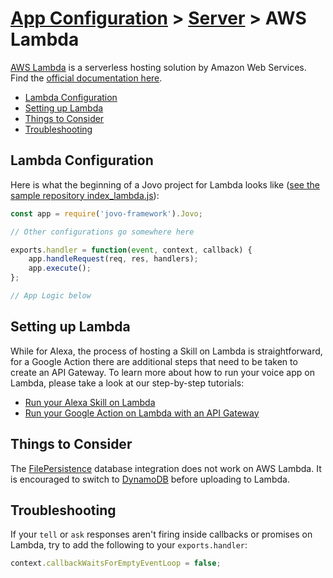 # [App Configuration](./) > [Server](README.md) > AWS Lambda

[AWS Lambda](https://aws.amazon.com/lambda/) is a serverless hosting solution by Amazon Web Services. Find the [official documentation here](http://docs.aws.amazon.com/lambda/latest/dg/welcome.html).

* [Lambda Configuration](#lambda-configuration)
* [Setting up Lambda](#setting-up-lambda)
* [Things to Consider](#things-to-consider)
* [Troubleshooting](#troubleshooting)

## Lambda Configuration

Here is what the beginning of a Jovo project for Lambda looks like ([see the sample repository index_lambda.js](https://github.com/jovotech/jovo-sample-voice-app-nodejs/blob/master/index_lambda.js)):

```javascript
const app = require('jovo-framework').Jovo;

// Other configurations go somewhere here

exports.handler = function(event, context, callback) {
    app.handleRequest(req, res, handlers);
    app.execute();
};

// App Logic below
```

## Setting up Lambda

While for Alexa, the process of hosting a Skill on Lambda is straightforward, for a Google Action there are additional steps that need to be taken to create an API Gateway. To learn more about how to run your voice app on Lambda, please take a look at our step-by-step tutorials:

* [Run your Alexa Skill on Lambda](https://www.jovo.tech/blog/alexa-skill-tutorial-nodejs/#aws-lambda)
* [Run your Google Action on Lambda with an API Gateway](https://www.jovo.tech/blog/google-action-tutorial-nodejs/#aws-lambda)

## Things to Consider

The [FilePersistence](https://github.com/jovotech/jovo-framework-nodejs/tree/master/docs/06_integrations/databases/#filepersistence) database integration does not work on AWS Lambda. It is encouraged to switch to [DynamoDB](https://github.com/jovotech/jovo-framework-nodejs/tree/master/docs/06_integrations/databases/#dynamodb) before uploading to Lambda.

## Troubleshooting

If your `tell` or `ask` responses aren't firing inside callbacks or promises on Lambda, try to add the following to your `exports.handler`:

```javascript
context.callbackWaitsForEmptyEventLoop = false;
```
